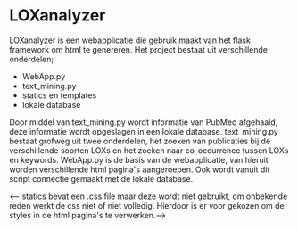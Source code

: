 # LOXanalyzer

LOXanalyzer is een webapplicatie die gebruik maakt van het flask framework om html te genereren.
Het project bestaat uit verschillende onderdelen;
- WebApp.py
- text_mining.py
- statics en templates
- lokale database

Door middel van text_mining.py wordt informatie van PubMed afgehaald, deze informatie wordt opgeslagen in een lokale database.
text_mining.py bestaat grofweg uit twee onderdelen, het zoeken van publicaties bij de verschillende soorten LOXs en het zoeken naar co-occurrence
tussen LOXs en keywords.
WebApp.py is de basis van de webapplicatie, van hieruit worden verschillende html pagina's aangeroepen. Ook wordt vanuit dit script connectie gemaakt
met de lokale database.

<-- statics bevat een .css file maar deze wordt niet gebruikt, om onbekende reden werkt de css niet of niet volledig. Hierdoor is er voor gekozen om de styles in de html pagina's te verwerken.-->

